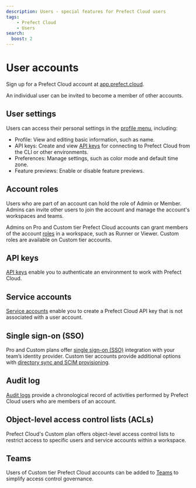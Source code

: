 ```yaml
---
description: Users - special features for Prefect Cloud users
tags:
    - Prefect Cloud
    - Users
search:
  boost: 2
---
```


# User accounts <span class="badge cloud"></span>

Sign up for a Prefect Cloud account at [app.prefect.cloud](https://app.prefect.cloud).

An individual user can be invited to become a member of other accounts.

## User settings

Users can access their personal settings in the [profile menu](https://app.prefect.cloud/my/profile), including:

- Profile: View and editing basic information, such as name.
- API keys: Create and view [API keys](/cloud/users/api-keys/) for connecting to Prefect Cloud from the CLI or other environments.
- Preferences: Manage settings, such as color mode and default time zone.
- Feature previews: Enable or disable feature previews.

## Account roles

Users who are part of an account can hold the role of Admin or Member.
Admins can invite other users to join the account and manage the account's workspaces and teams.

Admins on Pro and Custom tier Prefect Cloud accounts can grant members of the account [roles](/cloud/users/roles/) in a workspace, such as Runner or Viewer.
Custom roles are available on Custom tier accounts.

## API keys

[API keys](/cloud/users/api-keys/) enable you to authenticate an environment to work with Prefect Cloud.

## Service accounts <span class="badge pro"></span> <span class="badge custom"></span>

[Service accounts](/cloud/users/service-accounts/) enable you to create a Prefect Cloud API key that is not associated with a user account.

## Single sign-on (SSO) <span class="badge pro"></span> <span class="badge custom"></span>

Pro and Custom plans offer [single sign-on (SSO)](/cloud/users/sso/) integration with your team’s identity provider. Custom tier accounts provide additional options with [directory sync and SCIM provisioning](/cloud/users/sso/#directory-sync).

## Audit log <span class="badge pro"></span> <span class="badge custom"></span>

[Audit logs](/cloud/users/audit-log/) provide a chronological record of activities performed by Prefect Cloud users who are members of an account.

## Object-level access control lists (ACLs) <span class="badge custom"></span>

Prefect Cloud's Custom plan offers object-level access control lists to restrict access to specific users and service accounts within a workspace.

## Teams <span class="badge custom"></span>

Users of Custom tier Prefect Cloud accounts can be added to [Teams](/cloud/users/teams/) to simplify access control governance.
